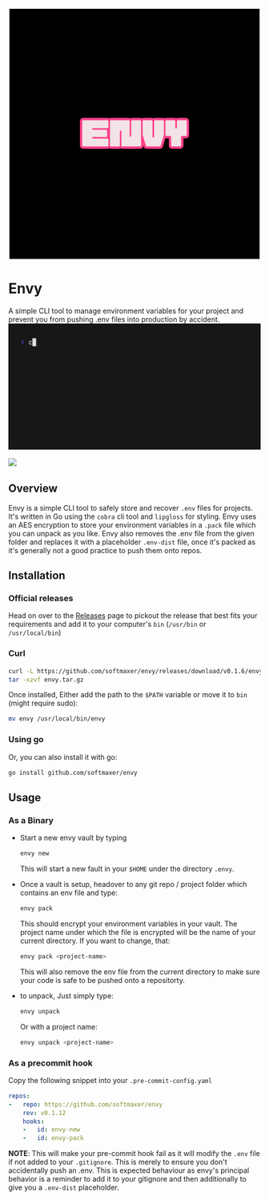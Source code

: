 <p align="center">
  <img src="./assets/logos/Envy.png"/>
</p>

# Envy
A simple CLI tool to manage environment variables for your project and prevent you from pushing .env files into production by accident.
<img src="./assets/demo-gif.gif" alt="Made with VHS">

   <a href="https://vhs.charm.sh">
    <img src="https://stuff.charm.sh/vhs/badge.svg">
  </a>

## Overview
Envy is a simple CLI tool to safely store and recover `.env` files for projects. It's written in Go using the `cobra` cli tool and `lipgloss` for styling.
Envy uses an AES encryption to store your environment variables in a `.pack` file which you can unpack as you like. Envy also removes the .env file from the given folder and replaces it with a placeholder `.env-dist` file, once it's packed as it's generally not a good practice to push them onto repos.

## Installation

### Official releases
Head on over to the [Releases](https://github.com/softmaxer/envy/releases) page to pickout the release that best fits your requirements and add it to your computer's `bin` (`/usr/bin` or `/usr/local/bin`)

### Curl
```sh
curl -L https://github.com/softmaxer/envy/releases/download/v0.1.6/envy_Darwin_arm64.tar.gz > envy.tar.gz
tar -xzvf envy.tar.gz
```

Once installed, Either add the path to the `$PATH` variable or move it to `bin` (might require sudo):
```sh
mv envy /usr/local/bin/envy
```

### Using go
Or, you can also install it with go:
```sh
go install github.com/softmaxer/envy
```


## Usage
### As a Binary
- Start a new envy vault by typing
  ```sh
  envy new
  ```
  This will start a new fault in your `$HOME` under the directory `.envy`.

- Once a vault is setup, headover to any git repo / project folder which contains an env file and type:
  ```sh
  envy pack
  ```
  This should encrypt your environment variables in your vault.
  The project name under which the file is encrypted will be the name of your current directory. If you want to change, that:
  ```sh
  envy pack <project-name>
  ```
  This will also remove the env file from the current directory to make sure your code is safe to be pushed onto a repositorty.
- to unpack, Just simply type:
  ```sh
  envy unpack
  ```
  Or with a project name:
  ```sh
  envy unpack <project-name>
  ```

### As a precommit hook
Copy the following snippet into your `.pre-commit-config.yaml`
```yaml
repos:
-   repo: https://github.com/softmaxer/envy
    rev: v0.1.12
    hooks:
    -   id: envy-new
    -   id: envy-pack
```

**NOTE**: This will make your pre-commit hook fail as it will modify the `.env` file if not added to your `.gitignore`. This is merely to ensure you don't accidentally push an .env. This is expected behaviour as envy's principal behavior is a reminder to add it to your gitignore and then additionally to give you a `.env-dist` placeholder.
